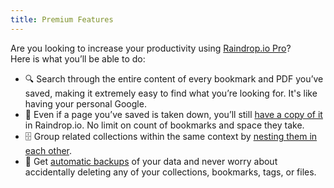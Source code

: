 ```yaml
---
title: Premium Features
---
```


Are you looking to increase your productivity using [Raindrop.io Pro](https://raindrop.io/pro/buy)?  
Here is what you’ll be able to do:
- 🔍 Search through the entire content of every bookmark and PDF you’ve saved, making it extremely easy to find what you’re looking for. It's like having your personal Google.
- 💾 Even if a page you’ve saved is taken down, you’ll still [have a copy of it](../using/backups/index.md#permanent-copies) in Raindrop.io. No limit on count of bookmarks and space they take.
- 🗄️ Group related collections within the same context by [nesting them in each other](../using/collections-groups.md#nested-collections).
- 🦺 Get [automatic backups](../using/backups/index.md#automatic-backups) of your data and never worry about accidentally deleting any of your collections, bookmarks, tags, or files.
